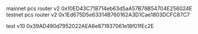 mainnet pcs router v2 0x10ED43C718714eb63d5aA57B78B54704E256024E
testnet pcs router v2 0x1Ed675D5e63314B760162A3D1Cae1803DCFC87C7

test v10 0x39AD490d7952022AEA6e871937061e18f01fEc2E

